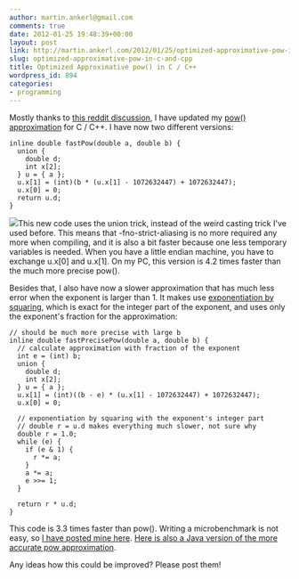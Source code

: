 ```yaml
---
author: martin.ankerl@gmail.com
comments: true
date: 2012-01-25 19:48:39+00:00
layout: post
link: http://martin.ankerl.com/2012/01/25/optimized-approximative-pow-in-c-and-cpp/
slug: optimized-approximative-pow-in-c-and-cpp
title: Optimized Approximative pow() in C / C++
wordpress_id: 894
categories:
- programming
---
```


Mostly thanks to [this reddit discussion](http://www.reddit.com/r/gamedev/comments/n7na0/fast_approximation_to_mathpow/), I have updated my [pow() approximation](http://martin.ankerl.com/2007/10/04/optimized-pow-approximation-for-java-and-c-c/) for C / C++. I have now two different versions:


    
    inline double fastPow(double a, double b) {
      union {
        double d;
        int x[2];
      } u = { a };
      u.x[1] = (int)(b * (u.x[1] - 1072632447) + 1072632447);
      u.x[0] = 0;
      return u.d;
    }


<!-- more -->
[![](http://martin.ankerl.com/wp-content/uploads/2012/01/pow.png)](http://martin.ankerl.com/wp-content/uploads/2012/01/pow.png)This new code uses the union trick, instead of the weird casting trick I've used before. This means that -fno-strict-aliasing is no more  required any more when compiling, and it is also a bit faster because one less temporary variables is needed. When you have a little endian machine, you have to exchange u.x[0] and u.x[1]. On my PC, this version is 4.2 times faster than the much more precise pow().

Besides that, I also have now a slower approximation that has much less error when the exponent is larger than 1. It makes use [exponentiation by squaring](https://secure.wikimedia.org/wikipedia/en/wiki/Exponentiation_by_squaring), which is exact for the integer part of the exponent, and uses only the exponent's fraction for the approximation:


    
    // should be much more precise with large b
    inline double fastPrecisePow(double a, double b) {
      // calculate approximation with fraction of the exponent
      int e = (int) b;
      union {
        double d;
        int x[2];
      } u = { a };
      u.x[1] = (int)((b - e) * (u.x[1] - 1072632447) + 1072632447);
      u.x[0] = 0;
    
      // exponentiation by squaring with the exponent's integer part
      // double r = u.d makes everything much slower, not sure why
      double r = 1.0;
      while (e) {
        if (e & 1) {
          r *= a;
        }
        a *= a;
        e >>= 1;
      }
    
      return r * u.d;
    }



This code is 3.3 times faster than pow(). Writing a microbenchmark is not easy, so [I have posted mine here](http://pastebin.com/DRvPJL2K). [Here is also a Java version of the more accurate pow approximation](http://pastebin.com/ZW95gEyr).

Any ideas how this could be improved? Please post them!
